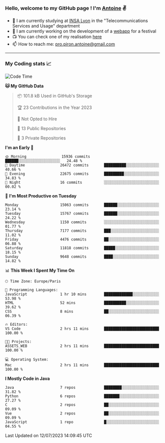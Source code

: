 ### Hello, welcome to my GitHub page ! I'm [Antoine](https://github.com/AntoinePiron) ✌️

- 🌱 I am currently studying at [INSA Lyon](https://www.insa-lyon.fr) in the "Telecommunications Services and Usage" department
- 🔭 I am currently working on the development of a [webapp](https://github.com/24HeuresINSA/Overbookd) for a festival
- 📺 You can check one of my realisation [here](https://astustc.fr)
- 📫 How to reach me: [pro.piron.antoine@gmail.com](mailto:pro.piron.antoine@gmail.com)

---

### My Coding stats 📈
<!--START_SECTION:waka-->
![Code Time](http://img.shields.io/badge/Code%20Time-172%20hrs%2012%20mins-blue)

**🐱 My GitHub Data** 

> 📦 101.8 kB Used in GitHub's Storage 
 > 
> 🏆 23 Contributions in the Year 2023
 > 
> 🚫 Not Opted to Hire
 > 
> 📜 13 Public Repositories 
 > 
> 🔑 3 Private Repositories 
 > 
**I'm an Early 🐤** 

```text
🌞 Morning                15936 commits       ██████░░░░░░░░░░░░░░░░░░░   24.48 % 
🌆 Daytime                26472 commits       ██████████░░░░░░░░░░░░░░░   40.66 % 
🌃 Evening                22675 commits       █████████░░░░░░░░░░░░░░░░   34.83 % 
🌙 Night                  16 commits          ░░░░░░░░░░░░░░░░░░░░░░░░░   00.02 % 
```
📅 **I'm Most Productive on Tuesday** 

```text
Monday                   15063 commits       ██████░░░░░░░░░░░░░░░░░░░   23.14 % 
Tuesday                  15767 commits       ██████░░░░░░░░░░░░░░░░░░░   24.22 % 
Wednesday                1150 commits        ░░░░░░░░░░░░░░░░░░░░░░░░░   01.77 % 
Thursday                 7177 commits        ███░░░░░░░░░░░░░░░░░░░░░░   11.02 % 
Friday                   4476 commits        ██░░░░░░░░░░░░░░░░░░░░░░░   06.88 % 
Saturday                 11818 commits       █████░░░░░░░░░░░░░░░░░░░░   18.15 % 
Sunday                   9648 commits        ████░░░░░░░░░░░░░░░░░░░░░   14.82 % 
```


📊 **This Week I Spent My Time On** 

```text
🕑︎ Time Zone: Europe/Paris

💬 Programming Languages: 
JavaScript               1 hr 10 mins        █████████████░░░░░░░░░░░░   53.98 % 
HTML                     52 mins             ██████████░░░░░░░░░░░░░░░   39.62 % 
CSS                      8 mins              ██░░░░░░░░░░░░░░░░░░░░░░░   06.39 % 

🔥 Editors: 
VS Code                  2 hrs 11 mins       █████████████████████████   100.00 % 

🐱‍💻 Projects: 
ASSETS_WEB               2 hrs 11 mins       █████████████████████████   100.00 % 

💻 Operating System: 
Mac                      2 hrs 11 mins       █████████████████████████   100.00 % 
```

**I Mostly Code in Java** 

```text
Java                     7 repos             ████████░░░░░░░░░░░░░░░░░   31.82 % 
Python                   6 repos             ███████░░░░░░░░░░░░░░░░░░   27.27 % 
C                        2 repos             ██░░░░░░░░░░░░░░░░░░░░░░░   09.09 % 
Vue                      2 repos             ██░░░░░░░░░░░░░░░░░░░░░░░   09.09 % 
JavaScript               1 repo              █░░░░░░░░░░░░░░░░░░░░░░░░   04.55 % 
```




 Last Updated on 12/07/2023 14:09:45 UTC
<!--END_SECTION:waka-->
